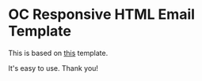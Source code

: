 # OC Responsive HTML Email Template

This is based on [this](http://leemunroe.github.io/responsive-html-email-template/email.html) template.

It's easy to use. Thank you!
